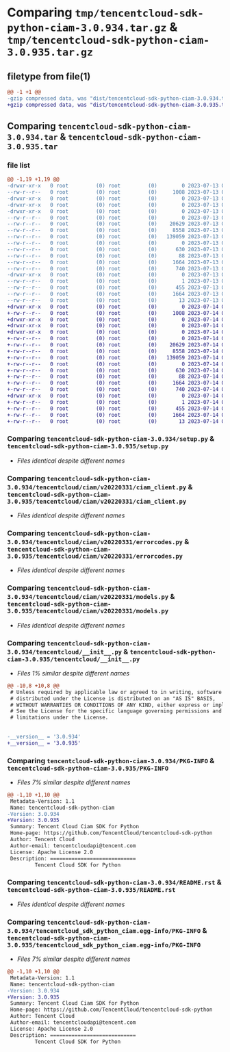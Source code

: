 # Comparing `tmp/tencentcloud-sdk-python-ciam-3.0.934.tar.gz` & `tmp/tencentcloud-sdk-python-ciam-3.0.935.tar.gz`

## filetype from file(1)

```diff
@@ -1 +1 @@
-gzip compressed data, was "dist/tencentcloud-sdk-python-ciam-3.0.934.tar", last modified: Thu Jul 13 00:18:06 2023, max compression
+gzip compressed data, was "dist/tencentcloud-sdk-python-ciam-3.0.935.tar", last modified: Fri Jul 14 00:19:41 2023, max compression
```

## Comparing `tencentcloud-sdk-python-ciam-3.0.934.tar` & `tencentcloud-sdk-python-ciam-3.0.935.tar`

### file list

```diff
@@ -1,19 +1,19 @@
-drwxr-xr-x   0 root         (0) root         (0)        0 2023-07-13 00:18:06.000000 tencentcloud-sdk-python-ciam-3.0.934/
--rw-r--r--   0 root         (0) root         (0)     1008 2023-07-13 00:18:06.000000 tencentcloud-sdk-python-ciam-3.0.934/setup.py
-drwxr-xr-x   0 root         (0) root         (0)        0 2023-07-13 00:18:06.000000 tencentcloud-sdk-python-ciam-3.0.934/tencentcloud/
-drwxr-xr-x   0 root         (0) root         (0)        0 2023-07-13 00:18:06.000000 tencentcloud-sdk-python-ciam-3.0.934/tencentcloud/ciam/
-drwxr-xr-x   0 root         (0) root         (0)        0 2023-07-13 00:18:06.000000 tencentcloud-sdk-python-ciam-3.0.934/tencentcloud/ciam/v20220331/
--rw-r--r--   0 root         (0) root         (0)        0 2023-07-13 00:18:06.000000 tencentcloud-sdk-python-ciam-3.0.934/tencentcloud/ciam/v20220331/__init__.py
--rw-r--r--   0 root         (0) root         (0)    20629 2023-07-13 00:18:06.000000 tencentcloud-sdk-python-ciam-3.0.934/tencentcloud/ciam/v20220331/ciam_client.py
--rw-r--r--   0 root         (0) root         (0)     8558 2023-07-13 00:18:06.000000 tencentcloud-sdk-python-ciam-3.0.934/tencentcloud/ciam/v20220331/errorcodes.py
--rw-r--r--   0 root         (0) root         (0)   139059 2023-07-13 00:18:06.000000 tencentcloud-sdk-python-ciam-3.0.934/tencentcloud/ciam/v20220331/models.py
--rw-r--r--   0 root         (0) root         (0)        0 2023-07-13 00:18:06.000000 tencentcloud-sdk-python-ciam-3.0.934/tencentcloud/ciam/__init__.py
--rw-r--r--   0 root         (0) root         (0)      630 2023-07-13 00:18:06.000000 tencentcloud-sdk-python-ciam-3.0.934/tencentcloud/__init__.py
--rw-r--r--   0 root         (0) root         (0)       88 2023-07-13 00:18:06.000000 tencentcloud-sdk-python-ciam-3.0.934/setup.cfg
--rw-r--r--   0 root         (0) root         (0)     1664 2023-07-13 00:18:06.000000 tencentcloud-sdk-python-ciam-3.0.934/PKG-INFO
--rw-r--r--   0 root         (0) root         (0)      740 2023-07-13 00:18:06.000000 tencentcloud-sdk-python-ciam-3.0.934/README.rst
-drwxr-xr-x   0 root         (0) root         (0)        0 2023-07-13 00:18:06.000000 tencentcloud-sdk-python-ciam-3.0.934/tencentcloud_sdk_python_ciam.egg-info/
--rw-r--r--   0 root         (0) root         (0)        1 2023-07-13 00:18:06.000000 tencentcloud-sdk-python-ciam-3.0.934/tencentcloud_sdk_python_ciam.egg-info/dependency_links.txt
--rw-r--r--   0 root         (0) root         (0)      455 2023-07-13 00:18:06.000000 tencentcloud-sdk-python-ciam-3.0.934/tencentcloud_sdk_python_ciam.egg-info/SOURCES.txt
--rw-r--r--   0 root         (0) root         (0)     1664 2023-07-13 00:18:06.000000 tencentcloud-sdk-python-ciam-3.0.934/tencentcloud_sdk_python_ciam.egg-info/PKG-INFO
--rw-r--r--   0 root         (0) root         (0)       13 2023-07-13 00:18:06.000000 tencentcloud-sdk-python-ciam-3.0.934/tencentcloud_sdk_python_ciam.egg-info/top_level.txt
+drwxr-xr-x   0 root         (0) root         (0)        0 2023-07-14 00:19:41.000000 tencentcloud-sdk-python-ciam-3.0.935/
+-rw-r--r--   0 root         (0) root         (0)     1008 2023-07-14 00:19:41.000000 tencentcloud-sdk-python-ciam-3.0.935/setup.py
+drwxr-xr-x   0 root         (0) root         (0)        0 2023-07-14 00:19:41.000000 tencentcloud-sdk-python-ciam-3.0.935/tencentcloud/
+drwxr-xr-x   0 root         (0) root         (0)        0 2023-07-14 00:19:41.000000 tencentcloud-sdk-python-ciam-3.0.935/tencentcloud/ciam/
+drwxr-xr-x   0 root         (0) root         (0)        0 2023-07-14 00:19:41.000000 tencentcloud-sdk-python-ciam-3.0.935/tencentcloud/ciam/v20220331/
+-rw-r--r--   0 root         (0) root         (0)        0 2023-07-14 00:19:41.000000 tencentcloud-sdk-python-ciam-3.0.935/tencentcloud/ciam/v20220331/__init__.py
+-rw-r--r--   0 root         (0) root         (0)    20629 2023-07-14 00:19:41.000000 tencentcloud-sdk-python-ciam-3.0.935/tencentcloud/ciam/v20220331/ciam_client.py
+-rw-r--r--   0 root         (0) root         (0)     8558 2023-07-14 00:19:41.000000 tencentcloud-sdk-python-ciam-3.0.935/tencentcloud/ciam/v20220331/errorcodes.py
+-rw-r--r--   0 root         (0) root         (0)   139059 2023-07-14 00:19:41.000000 tencentcloud-sdk-python-ciam-3.0.935/tencentcloud/ciam/v20220331/models.py
+-rw-r--r--   0 root         (0) root         (0)        0 2023-07-14 00:19:41.000000 tencentcloud-sdk-python-ciam-3.0.935/tencentcloud/ciam/__init__.py
+-rw-r--r--   0 root         (0) root         (0)      630 2023-07-14 00:19:41.000000 tencentcloud-sdk-python-ciam-3.0.935/tencentcloud/__init__.py
+-rw-r--r--   0 root         (0) root         (0)       88 2023-07-14 00:19:41.000000 tencentcloud-sdk-python-ciam-3.0.935/setup.cfg
+-rw-r--r--   0 root         (0) root         (0)     1664 2023-07-14 00:19:41.000000 tencentcloud-sdk-python-ciam-3.0.935/PKG-INFO
+-rw-r--r--   0 root         (0) root         (0)      740 2023-07-14 00:19:41.000000 tencentcloud-sdk-python-ciam-3.0.935/README.rst
+drwxr-xr-x   0 root         (0) root         (0)        0 2023-07-14 00:19:41.000000 tencentcloud-sdk-python-ciam-3.0.935/tencentcloud_sdk_python_ciam.egg-info/
+-rw-r--r--   0 root         (0) root         (0)        1 2023-07-14 00:19:41.000000 tencentcloud-sdk-python-ciam-3.0.935/tencentcloud_sdk_python_ciam.egg-info/dependency_links.txt
+-rw-r--r--   0 root         (0) root         (0)      455 2023-07-14 00:19:41.000000 tencentcloud-sdk-python-ciam-3.0.935/tencentcloud_sdk_python_ciam.egg-info/SOURCES.txt
+-rw-r--r--   0 root         (0) root         (0)     1664 2023-07-14 00:19:41.000000 tencentcloud-sdk-python-ciam-3.0.935/tencentcloud_sdk_python_ciam.egg-info/PKG-INFO
+-rw-r--r--   0 root         (0) root         (0)       13 2023-07-14 00:19:41.000000 tencentcloud-sdk-python-ciam-3.0.935/tencentcloud_sdk_python_ciam.egg-info/top_level.txt
```

### Comparing `tencentcloud-sdk-python-ciam-3.0.934/setup.py` & `tencentcloud-sdk-python-ciam-3.0.935/setup.py`

 * *Files identical despite different names*

### Comparing `tencentcloud-sdk-python-ciam-3.0.934/tencentcloud/ciam/v20220331/ciam_client.py` & `tencentcloud-sdk-python-ciam-3.0.935/tencentcloud/ciam/v20220331/ciam_client.py`

 * *Files identical despite different names*

### Comparing `tencentcloud-sdk-python-ciam-3.0.934/tencentcloud/ciam/v20220331/errorcodes.py` & `tencentcloud-sdk-python-ciam-3.0.935/tencentcloud/ciam/v20220331/errorcodes.py`

 * *Files identical despite different names*

### Comparing `tencentcloud-sdk-python-ciam-3.0.934/tencentcloud/ciam/v20220331/models.py` & `tencentcloud-sdk-python-ciam-3.0.935/tencentcloud/ciam/v20220331/models.py`

 * *Files identical despite different names*

### Comparing `tencentcloud-sdk-python-ciam-3.0.934/tencentcloud/__init__.py` & `tencentcloud-sdk-python-ciam-3.0.935/tencentcloud/__init__.py`

 * *Files 1% similar despite different names*

```diff
@@ -10,8 +10,8 @@
 # Unless required by applicable law or agreed to in writing, software
 # distributed under the License is distributed on an "AS IS" BASIS,
 # WITHOUT WARRANTIES OR CONDITIONS OF ANY KIND, either express or implied.
 # See the License for the specific language governing permissions and
 # limitations under the License.
 
 
-__version__ = '3.0.934'
+__version__ = '3.0.935'
```

### Comparing `tencentcloud-sdk-python-ciam-3.0.934/PKG-INFO` & `tencentcloud-sdk-python-ciam-3.0.935/PKG-INFO`

 * *Files 7% similar despite different names*

```diff
@@ -1,10 +1,10 @@
 Metadata-Version: 1.1
 Name: tencentcloud-sdk-python-ciam
-Version: 3.0.934
+Version: 3.0.935
 Summary: Tencent Cloud Ciam SDK for Python
 Home-page: https://github.com/TencentCloud/tencentcloud-sdk-python
 Author: Tencent Cloud
 Author-email: tencentcloudapi@tencent.com
 License: Apache License 2.0
 Description: ============================
         Tencent Cloud SDK for Python
```

### Comparing `tencentcloud-sdk-python-ciam-3.0.934/README.rst` & `tencentcloud-sdk-python-ciam-3.0.935/README.rst`

 * *Files identical despite different names*

### Comparing `tencentcloud-sdk-python-ciam-3.0.934/tencentcloud_sdk_python_ciam.egg-info/PKG-INFO` & `tencentcloud-sdk-python-ciam-3.0.935/tencentcloud_sdk_python_ciam.egg-info/PKG-INFO`

 * *Files 7% similar despite different names*

```diff
@@ -1,10 +1,10 @@
 Metadata-Version: 1.1
 Name: tencentcloud-sdk-python-ciam
-Version: 3.0.934
+Version: 3.0.935
 Summary: Tencent Cloud Ciam SDK for Python
 Home-page: https://github.com/TencentCloud/tencentcloud-sdk-python
 Author: Tencent Cloud
 Author-email: tencentcloudapi@tencent.com
 License: Apache License 2.0
 Description: ============================
         Tencent Cloud SDK for Python
```

